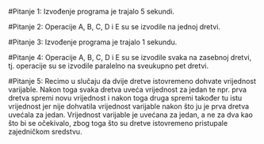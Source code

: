 ﻿#Pitanje 1:
 Izvođenje programa je trajalo 5 sekundi.

#Pitanje 2:
 Operacije A, B, C, D i E su se izvodile na jednoj dretvi.

#Pitanje 3:
 Izvođenje programa je trajalo 1 sekundu.

#Pitanje 4:
 Operacije A, B, C, D i E su se izvodile svaka na zasebnoj dretvi, tj. operacije su se izvodile paralelno na sveukupno pet dretvi.

#Pitanje 5:
 Recimo u slučaju da dvije dretve istovremeno dohvate vrijednost varijable. Nakon toga svaka dretva uveća vrijednost za jedan te npr. prva dretva spremi novu vrijednost i nakon toga druga spremi također tu istu vrijednost jer nije dohvatila vrijednost varijable nakon što ju je prva dretva uvećala za jedan. Vrijednost varijable je uvećana za jedan, a ne za dva kao što bi se očekivalo, zbog toga što su dretve istovremeno pristupale zajedničkom sredstvu.
 
